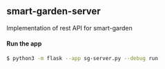 ## smart-garden-server

Implementation of rest API for smart-garden

#### Run the app

```bash
$ python3 -m flask --app sg-server.py --debug run
```

